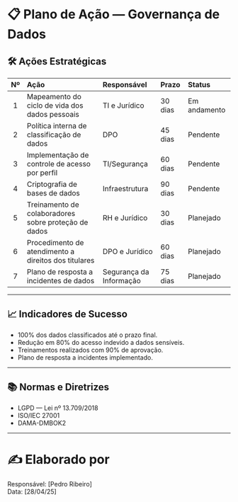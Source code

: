 # 📋 Plano de Ação — Governança de Dados

## 🛠️ Ações Estratégicas

| Nº | Ação | Responsável | Prazo | Status |
|:--:|:-----|:------------|:-----|:------|
| 1 | Mapeamento do ciclo de vida dos dados pessoais | TI e Jurídico | 30 dias | Em andamento |
| 2 | Política interna de classificação de dados | DPO | 45 dias | Pendente |
| 3 | Implementação de controle de acesso por perfil | TI/Segurança | 60 dias | Pendente |
| 4 | Criptografia de bases de dados | Infraestrutura | 90 dias | Pendente |
| 5 | Treinamento de colaboradores sobre proteção de dados | RH e Jurídico | 30 dias | Planejado |
| 6 | Procedimento de atendimento a direitos dos titulares | DPO e Jurídico | 60 dias | Planejado |
| 7 | Plano de resposta a incidentes de dados | Segurança da Informação | 75 dias | Planejado |

---

## 📈 Indicadores de Sucesso

- 100% dos dados classificados até o prazo final.
- Redução em 80% do acesso indevido a dados sensíveis.
- Treinamentos realizados com 90% de aprovação.
- Plano de resposta a incidentes implementado.

---

## 📚 Normas e Diretrizes

- LGPD — Lei nº 13.709/2018
- ISO/IEC 27001
- DAMA-DMBOK2

---

# ✍️ Elaborado por
Responsável: [Pedro Ribeiro]  
Data: [28/04/25]
